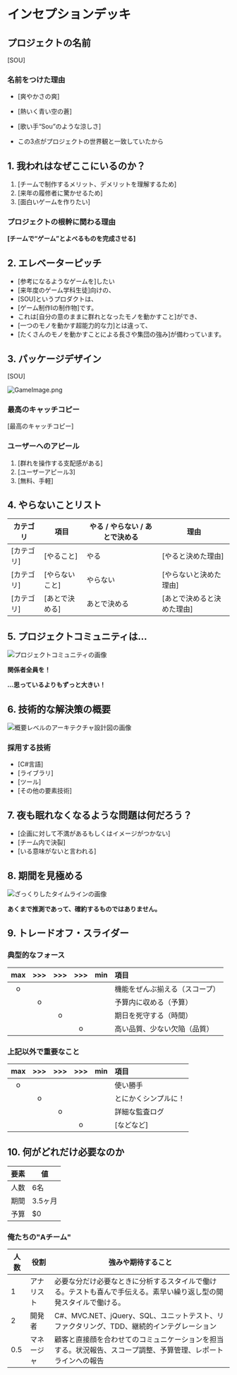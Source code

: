 # インセプションデッキ

## プロジェクトの名前

[SOU]

### 名前をつけた理由

- [爽やかさの爽]
- [熱いく青い空の蒼]
- [歌い手“Sou”のような涼しさ]

- この3点がプロジェクトの世界観と一致していたから

<div style="page-break-before:always">
</div>

## 1\. 我われはなぜここにいるのか？

1. [チームで制作するメリット、デメリットを理解するため]
2. [来年の履修者に驚かせるため]
3. [面白いゲームを作りたい]

### プロジェクトの根幹に関わる理由

**[チームで“ゲーム”とよべるものを完成させる]**

<div style="page-break-before:always">
</div>

## 2\. エレベーターピッチ

- [参考になるようなゲームを]したい
- [来年度のゲーム学科生徒]向けの、
- [SOU]というプロダクトは、
- [ゲーム制作Ⅰの制作物]です。
- これは[自分の意のままに群れとなったモノを動かすこと]ができ、
- [一つのモノを動かす超能力的な力]とは違って、
- [たくさんのモノを動かすことによる長さや集団の強み]が備わっています。

<div style="page-break-before:always">
</div>

## 3\. パッケージデザイン

[SOU]

![GameImage.png]()

### 最高のキャッチコピー

[最高のキャッチコピー]

### ユーザーへのアピール

1. [群れを操作する支配感がある]
2. [ユーザーアピール3]
3. [無料、手軽]

<div style="page-break-before:always">
</div>

## 4\. やらないことリスト

カテゴリ   | 項目       | やる / やらない / あとで決める | 理由
------ | -------- | ------------------ | --------------
[カテゴリ] | [やること]   | やる                 | [やると決めた理由]
[カテゴリ] | [やらないこと] | やらない               | [やらないと決めた理由]
[カテゴリ] | [あとで決める] | あとで決める             | [あとで決めると決めた理由]

<div style="page-break-before:always">
</div>

## 5\. プロジェクトコミュニティは...

![プロジェクトコミュニティの画像]()

**関係者全員を！**

**...思っているよりもずっと大きい！**

<div style="page-break-before:always">
</div>

## 6\. 技術的な解決策の概要

![概要レベルのアーキテクチャ設計図の画像]()

### 採用する技術

- [C#言語]
- [ライブラリ]
- [ツール]
- [その他の要素技術]

<div style="page-break-before:always">
</div>

## 7\. 夜も眠れなくなるような問題は何だろう？

- [企画に対して不満があるもしくはイメージがつかない]
- [チーム内で決裂]
- [いる意味がないと言われる]

<div style="page-break-before:always">
</div>

## 8\. 期間を見極める

![ざっくりしたタイムラインの画像]()

**あくまで推測であって、確約するものではありません。**

<div style="page-break-before:always">
</div>

## 9\. トレードオフ・スライダー

### 典型的なフォース

|  max  |  >>>  |  >>>  |  >>>  |  min  | 項目                       |
| :---: | :---: | :---: | :---: | :---: | :------------------------ |
|   o   |       |       |       |       |  機能をぜんぶ揃える（スコープ）|
|       |   o   |       |       |       |  予算内に収める（予算）       |
|       |       |   o   |       |       |  期日を死守する（時間）       |
|       |       |       |   o   |       |  高い品質、少ない欠陥（品質）  |

### 上記以外で重要なこと

|  max  |  >>>  |  >>>  |  >>>  |  min  | 項目                       |
| :---: | :---: | :---: | :---: | :---: | :------------------------ |
|   o   |       |       |       |       |  使い勝手                   |
|       |   o   |       |       |       |  とにかくシンプルに！         |
|       |       |   o   |       |       |  詳細な監査ログ              |
|       |       |       |   o   |       |  [などなど]                 |

<div style="page-break-before:always">
</div>

## 10\. 何がどれだけ必要なのか

要素 | 値
--- | -----
人数 | 6名
期間 | 3.5ヶ月
予算 | $0

### 俺たちの"Aチーム"

人数  | 役割     | 強みや期待すること
---- | ------- | ---------------------------------------------------------
1    | アナリスト | 必要な分だけ必要なときに分析するスタイルで働ける。テストも喜んで手伝える。素早い繰り返し型の開発スタイルで働ける。
2    | 開発者    | C#、MVC.NET、jQuery、SQL、ユニットテスト、リファクタリング、TDD、継続的インテグレーション
0.5  | マネージャ | 顧客と直接顔を合わせてのコミュニケーションを担当する。状況報告、スコープ調整、予算管理、レポートラインへの報告
